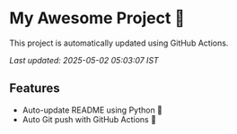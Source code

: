 # My Awesome Project 🚀

This project is automatically updated using GitHub Actions.

_Last updated: 2025-05-02 05:03:07 IST_

## Features
- Auto-update README using Python 🐍
- Auto Git push with GitHub Actions 🤖
